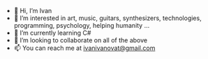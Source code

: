 - 👋 Hi, I’m Ivan
- 👀 I’m interested in art, music, guitars, synthesizers, technologies, programming, psychology, helping humanity ...
- 🌱 I’m currently learning C#
- 💞️ I’m looking to collaborate on all of the above
- 📫 You can reach me at ivanivanovat@gmail.com

<!---
bluesbreak/bluesbreak is a ✨ special ✨ repository because its `README.md` (this file) appears on your GitHub profile.
You can click the Preview link to take a look at your changes.
--->
